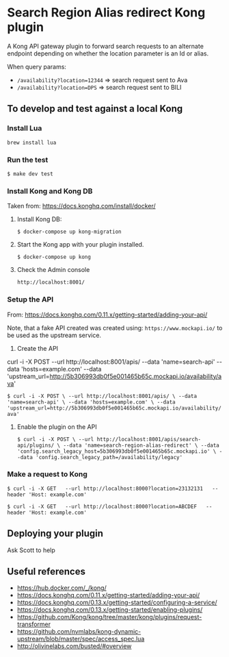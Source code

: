 # Search Region Alias redirect Kong plugin

A Kong API gateway plugin to forward search requests to an alternate endpoint depending on whether the location 
parameter is an Id or alias.

When query params: 

- `/availability?location=12344` => search request sent to Ava
- `/availability?location=DPS` => search request sent to BILI 


## To develop and test against a local Kong

### Install Lua

`brew install lua`

### Run the test 

`$ make dev test`

### Install Kong and Kong DB 

Taken from: https://docs.konghq.com/install/docker/

1. Install Kong DB: 
   
   `$ docker-compose up kong-migration`

1. Start the Kong app with your plugin installed. 

   `$ docker-compose up kong`
    
1. Check the Admin console

   `http://localhost:8001/` 


### Setup the API

From: https://docs.konghq.com/0.11.x/getting-started/adding-your-api/

Note, that a fake API created was created using: `https://www.mockapi.io/` to be used as the upstream service. 

1. Create the API

curl -i -X POST --url http://localhost:8001/apis/ --data 'name=search-api' --data 'hosts=example.com' --data 'upstream_url=http://5b306993db0f5e001465b65c.mockapi.io/availability/ava'

   `$ curl -i -X POST \
  --url http://localhost:8001/apis/ \
  --data 'name=search-api' \
  --data 'hosts=example.com' \
  --data 'upstream_url=http://5b306993db0f5e001465b65c.mockapi.io/availability/ava'`

1. Enable the plugin on the API
   
   `$ curl -i -X POST \
  --url http://localhost:8001/apis/search-api/plugins/ \
  --data 'name=search-region-alias-redirect' \
  --data 'config.search_legacy_host=5b306993db0f5e001465b65c.mockapi.io' \
  --data 'config.search_legacy_path=/availability/legacy'`


### Make a request to Kong  

`$ curl -i -X GET   --url http://localhost:8000?location=23132131   --header 'Host: example.com'`

`$ curl -i -X GET   --url http://localhost:8000?location=ABCDEF   --header 'Host: example.com'`


## Deploying your plugin

Ask Scott to help

## Useful references

- https://hub.docker.com/_/kong/
- https://docs.konghq.com/0.11.x/getting-started/adding-your-api/
- https://docs.konghq.com/0.13.x/getting-started/configuring-a-service/
- https://docs.konghq.com/0.13.x/getting-started/enabling-plugins/
- https://github.com/Kong/kong/tree/master/kong/plugins/request-transformer
- https://github.com/nvmlabs/kong-dynamic-upstream/blob/master/spec/access_spec.lua
- http://olivinelabs.com/busted/#overview
